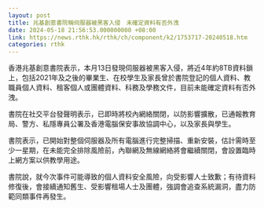 ```yaml
---
layout: post
title: 兆基創意書院稱伺服器被黑客入侵　未確定資料有否外洩
date: 2024-05-18 21:56:53.000000000 +08:00
link: https://news.rthk.hk/rthk/ch/component/k2/1753717-20240518.htm
categories: rthk
---
```


香港兆基創意書院表示，本月13日發現伺服器被黑客入侵，將近4年約8TB資料鎖上，包括2021年及之後的畢業生、在校學生及家長曾於書院登記的個人資料、教職員個人資料、租客個人或團體資料、科務及學務文件，目前未能確定資料有否外洩。

書院在社交平台發聲明表示，已即時將校內網絡關閉，以防影響擴散，已通報教育局、警方、私隱專員公署及香港電腦保安事故協調中心，以及家長與學生。

書院表示，已開始對整個伺服器及所有電腦進行完整掃描、重新安裝，估計需時至少一星期，在未能完全排除風險前，內聯網及無線網絡將會繼續關閉，會設置臨時上網方案以供教學用途。

書院說，就今次事件可能導致的個人資料安全風險，向受影響人士致歉；有待資料修復後，會接續通知舊生、受影響租場人士及團體，強調會追查系統漏洞，盡力防範同類事件再發生。
